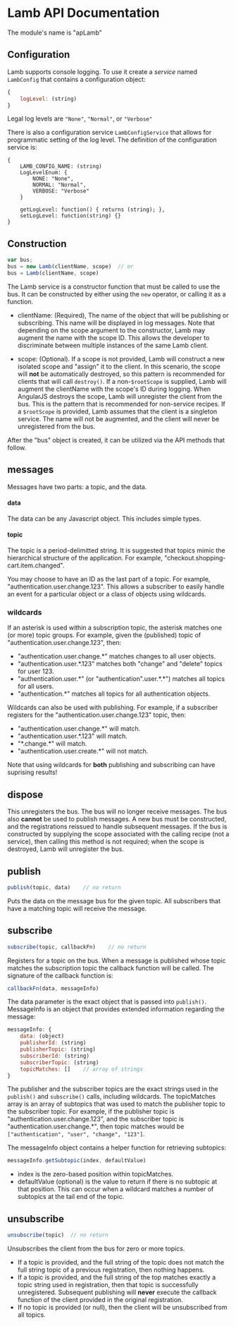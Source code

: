 # Lamb API Documentation
The module's name is "apLamb"

## Configuration

Lamb supports console logging.  To use it create a *service* named ```LambConfig``` that contains a configuration object:

```javascript
{
    logLevel: (string)
}
```

Legal log levels are ```"None"```, ```"Normal"```, or ```"Verbose"```

There is also a configuration service ```LambConfigService``` that allows for programmatic setting of the log level.  The definition of the configuration service is:

```javacript
{
    LAMB_CONFIG_NAME: (string)
    LogLevelEnum: {
        NONE: "None",
        NORMAL: "Normal",
        VERBOSE: "Verbose"
    }

    getLogLevel: function() { returns (string); },
    setLogLevel: function(string) {}
}
```


## Construction

```javascript
var bus;
bus = new Lamb(clientName, scope)  // or
bus = Lamb(clientName, scope)
```

The Lamb service is a constructor function that must be called to use the bus.  It can be constructed by either using the ```new``` operator, or calling it as a function.

* clientName:   (Required), The name of the object that will be publishing or subscribing.  This name will be displayed in log messages.  Note that depending on the scope argument to the constructor, Lamb may augment the name with the scope ID.  This allows the developer to discriminate between multiple instances of the same Lamb client.

* scope:        (Optional). If a scope is not provided, Lamb will construct a new isolated scope and "assign" it to the client.  In this scenario, the scope will **not** be automatically destroyed, so this pattern is recommended for clients that will call ```destroy()```.  If a non-```$rootScope``` is supplied, Lamb will augment the clientName with the scope's ID during logging.  When AngularJS destroys the scope, Lamb will unregister the client from the bus.  This is the pattern that is recommended for non-service recipes.  If a ```$rootScope``` is provided, Lamb assumes that the client is a singleton service.  The name will not be augmented, and the client will never be unregistered from the bus.

After the "bus" object is created, it can be utilized via the API methods that follow.

## messages
Messages have two parts: a topic, and the data.

#### data
The data can be any Javascript object.  This includes simple types.

#### topic
The topic is a period-delimitted string.  It is suggested that topics mimic the hierarchical structure of the application.  For example, "checkout.shopping-cart.item.changed".

You may choose to have an ID as the last part of a topic.  For example, "authentication.user.change.123".  This allows a subscriber to easily handle an event for a particular object or a class of objects using wildcards.

### wildcards
If an asterisk is used within a subscription topic, the asterisk matches one (or more) topic groups.  For example, given the (published) topic of "authentication.user.change.123", then:

* "authentication.user.change.*" matches changes to all user objects.
* "authentication.user.*.123" matches both "change" and "delete" topics for user 123.
* "authentication.user.\*" (or "authentication".user.\*.*") matches all topics for all users.
* "authentication.*" matches all topics for all authentication objects.

Wildcards can also be used with publishing.  For example, if a subscriber registers for the "authentication.user.change.123" topic, then:

* "authentication.user.change.*" will match.
* "authentication.user.*.123" will match.
* "\*.change.*" will match.
* "authentication.user.create.*" will not match.

Note that using wildcards for **both** publishing and subscribing can have suprising results!


## dispose
This unregisters the bus.  The bus will no longer receive messages.  The bus also **cannot** be used to publish messages.  A new bus must be constructed, and the registrations reissued to handle subsequent messages.  If the bus is constructed by supplying the scope associated with the calling recipe (not a service), then calling this method is not required; when the scope is destroyed, Lamb will unregister the bus.

## publish

```javascript
publish(topic, data)    // no return
```
Puts the data on the message bus for the given topic.  All subscribers that have a matching topic will receive the message.

## subscribe

```javascript
subscribe(topic, callbackFn)    // no return
```
Registers for a topic on the bus.  When a message is published whose topic matches the subscription topic the callback function will be called.  The signature of the callback function is:

```javascript
callbackFn(data, messageInfo)
```
The data parameter is the exact object that is passed into ```publish()```.  MessageInfo is an object that provides extended information regarding the message:

```javascript
messageInfo: {
    data: (object)
    publisherId: (string)
    publisherTopic: (string)
    subscriberId: (string)
    subscriberTopic: (string)
    topicMatches: []    // array of strings
}
```

The publisher and the subscriber topics are the exact strings used in the ```publish()``` and ```subscribe()``` calls, including wildcards.
The topicMatches array is an array of subtopics that was used to match the publisher topic to the subscriber topic.  For example, if the publisher topic is "authentication.user.change.123", and the subscriber topic is "authentication.user.change.*", then topic matches would be ```["authentication", "user", "change", "123"]```.

The messageInfo object contains a helper function for retrieving subtopics:

```javascript
messageInfo.getSubtopic(index, defaultValue)
```

* index is the zero-based position within topicMatches.
* defaultValue (optional) is the value to return if there is no subtopic at that position.  This can occur when a wildcard matches a number of subtopics at the tail end of the topic.

## unsubscribe

```javascript
unsubscribe(topic)  // no return
```

Unsubscribes the client from the bus for zero or more topics.

* If a topic is provided, and the full string of the topic does not match the full string topic of a previous registration, then nothing happens.
* If a topic is provided, and the full string of the top matches exactly a topic string used in registration, then that topic is successfully unregistered.  Subsequent publishing will **never** execute the callback function of the client provided in the original registration.
* If no topic is provided (or null), then the client will be unsubscribed from all topics.